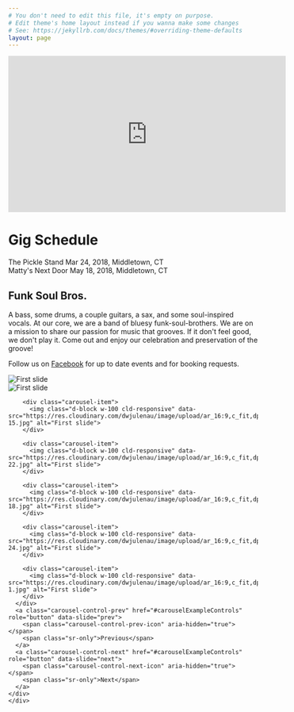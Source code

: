 ```yaml
---
# You don't need to edit this file, it's empty on purpose.
# Edit theme's home layout instead if you wanna make some changes
# See: https://jekyllrb.com/docs/themes/#overriding-theme-defaults
layout: page
---
```


<div class="container">
    <div class="mb-5">
    <div class="embed-responsive embed-responsive-16by9">
        <iframe width="560" height="315" src="https://www.youtube.com/embed/htmetqxpRPQ" frameborder="0" allowfullscreen></iframe>
      </div>
  </div>
  <h1 class="text-center h5">Gig Schedule</h1>
  <div class="border border-top-0 border-left-0 border-right-0 border-color-secondary text-center p-3 mb-3 h4">
    The Pickle Stand <span class="text-secondary">Mar 24, 2018, Middletown, CT</span>
  </div>
    <div class="border border-top-0 border-left-0 border-right-0 border-color-secondary text-center p-3 mb-3 h4">
    Matty's Next Door <span class="text-secondary">May 18, 2018, Middletown, CT</span>
  </div>
  <!-- Three columns of text below the carousel -->
  <div class="row">
    <div class="col-lg-4 mb-4 mb-lg-4">
      <h2 class="h3">Funk Soul Bros.</h2>
      <p>A bass, some drums, a couple guitars, a sax, and some soul-inspired vocals. At our core, we are a band of bluesy funk-soul-brothers. We are on a mission to share our passion for music that grooves. If it don't feel good, we don't play it. Come out and enjoy our celebration and preservation of the groove!</p>
      <p>Follow us on <a href="https://www.facebook.com/hipjointband/">Facebook</a> for up to date events and for booking requests.</p>
    </div>
    <div class="col-lg-8 mb-4 mb-lg-0">
      <!-- Carousel Goes Here -->
      <div id="carouselExampleControls" class="carousel slide" data-ride="carousel">
      <div class="carousel-inner">
        <div class="carousel-item active">
          <img class="d-block w-100 cld-responsive" data-src="https://res.cloudinary.com/dwjulenau/image/upload/ar_16:9,c_fit,dpr_auto,f_auto,q_auto,w_800/v1520279255/hipjoint/hipjoint_band_final-8.jpg" alt="First slide">   
        </div>
        <div class="carousel-item">
          <img class="d-block w-100 cld-responsive" data-src="https://res.cloudinary.com/dwjulenau/image/upload/ar_16:9,c_fit,dpr_auto,f_auto,q_auto,w_800/v1520279258/hipjoint/hipjoint_band_final-2.jpg" alt="First slide">
        </div>
        
        <div class="carousel-item">
          <img class="d-block w-100 cld-responsive" data-src="https://res.cloudinary.com/dwjulenau/image/upload/ar_16:9,c_fit,dpr_auto,f_auto,q_auto,w_800//v1520279261/hipjoint/hipjoint_band_final-15.jpg" alt="First slide">
        </div>
        
        <div class="carousel-item">
          <img class="d-block w-100 cld-responsive" data-src="https://res.cloudinary.com/dwjulenau/image/upload/ar_16:9,c_fit,dpr_auto,f_auto,q_auto,w_800//v1520279208/hipjoint/hipjoint_band_final-22.jpg" alt="First slide">
        </div>
        
        <div class="carousel-item">
          <img class="d-block w-100 cld-responsive" data-src="https://res.cloudinary.com/dwjulenau/image/upload/ar_16:9,c_fit,dpr_auto,f_auto,q_auto,w_800/v1520279210/hipjoint/hipjoint_band_final-18.jpg" alt="First slide">
        </div>
        
        <div class="carousel-item">
          <img class="d-block w-100 cld-responsive" data-src="https://res.cloudinary.com/dwjulenau/image/upload/ar_16:9,c_fit,dpr_auto,f_auto,q_auto,w_800/v1520279193/hipjoint/hipjoint_band_final-24.jpg" alt="First slide">
        </div>
        
        <div class="carousel-item">
          <img class="d-block w-100 cld-responsive" data-src="https://res.cloudinary.com/dwjulenau/image/upload/ar_16:9,c_fit,dpr_auto,f_auto,q_auto,w_800/v1520279260/hipjoint/hipjoint_band_final-1.jpg" alt="First slide">
        </div>
      </div>
      <a class="carousel-control-prev" href="#carouselExampleControls" role="button" data-slide="prev">
        <span class="carousel-control-prev-icon" aria-hidden="true"></span>
        <span class="sr-only">Previous</span>
      </a>
      <a class="carousel-control-next" href="#carouselExampleControls" role="button" data-slide="next">
        <span class="carousel-control-next-icon" aria-hidden="true"></span>
        <span class="sr-only">Next</span>
      </a>
    </div>
    </div>
  </div>
</div>
